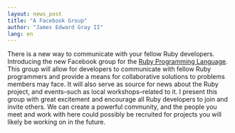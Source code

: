```yaml
---
layout: news_post
title: "A Facebook Group"
author: "James Edward Gray II"
lang: en
---
```


There is a new way to communicate with your fellow Ruby developers.
Introducing the new Facebook group for the [Ruby Programming
Language][1]. This group will allow for developers to communicate with
fellow Ruby programmers and provide a means for collaborative solutions
to problems members may face. It will also serve as source for news
about the Ruby project, and events–such as local workshops–related to
it. I present this group with great excitement and encourage all Ruby
developers to join and invite others. We can create a powerful
community, and the people you meet and work with here could possibly be
recruited for projects you will likely be working on in the future.



[1]: https://www.facebook.com/groups/305156209572202/

